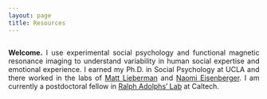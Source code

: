 ```yaml
---
layout: page
title: Resources
---
```


<div class="row" data-equalizer data-equalizer-mq="small-up">
<div class="large-1 columns" data-equalizer-watch></div>
<div class="large-10 columns" data-equalizer-watch>
<div class="panel">
     <p align="justify"><strong>Welcome.</strong> I use experimental social psychology and functional magnetic resonance imaging to understand variability in human social expertise and emotional experience. I earned my Ph.D. in Social Psychology at UCLA and there worked in the labs of <a href="http://www.scn.ucla.edu/" target="_blank">Matt Lieberman</a> and <a href="http://sanlab.psych.ucla.edu/" target="_blank">Naomi Eisenberger</a>. I am currently a postdoctoral fellow in <a href="http://www.emotion.caltech.edu/" target="_blank">Ralph Adolphs’ Lab</a> at Caltech.</p>
     </div>
</div>
<div class="large-1 columns" data-equalizer-watch></div>
